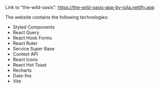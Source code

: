 Link to "the-wild-oasis": https://the-wild-oasis-app-by-julia.netlify.app

The website contains the following technologies:
- Styled Components
- React Query
- React Hook Forms
- React Ruter
- Service Super Base
- Context API
- React Icons
- React Hot Toast
- Recharts
- Date-fns
- Vite
